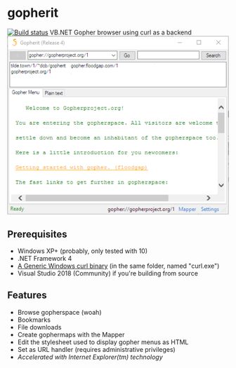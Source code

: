 # gopherit
[![Build status](https://ci.appveyor.com/api/projects/status/djq2c7fmvjq30jcs?svg=true)](https://ci.appveyor.com/project/dotcomboom/gopherit)
VB.NET Gopher browser using curl as a backend<br />
<img src="gopherit.png" />
## Prerequisites
- Windows XP+ (probably, only tested with 10)
- .NET Framework 4
- <a href="https://curl.haxx.se/download.html#Win32">A Generic Windows curl binary</a> (in the same folder, named "curl.exe")
- Visual Studio 2018 (Community) if you're building from source
## Features
- Browse gopherspace (woah)
- Bookmarks
- File downloads
- Create gophermaps with the Mapper
- Edit the stylesheet used to display gopher menus as HTML
- Set as URL handler (requires administrative privileges)
- *Accelerated with Internet Explorer(tm) technology*
